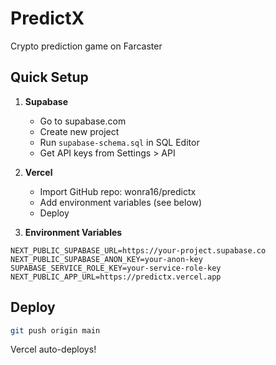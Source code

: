 # PredictX

Crypto prediction game on Farcaster

## Quick Setup

1. **Supabase**
   - Go to supabase.com
   - Create new project
   - Run `supabase-schema.sql` in SQL Editor
   - Get API keys from Settings > API

2. **Vercel**
   - Import GitHub repo: wonra16/predictx
   - Add environment variables (see below)
   - Deploy

3. **Environment Variables**
```
NEXT_PUBLIC_SUPABASE_URL=https://your-project.supabase.co
NEXT_PUBLIC_SUPABASE_ANON_KEY=your-anon-key
SUPABASE_SERVICE_ROLE_KEY=your-service-role-key
NEXT_PUBLIC_APP_URL=https://predictx.vercel.app
```

## Deploy
```bash
git push origin main
```
Vercel auto-deploys!
